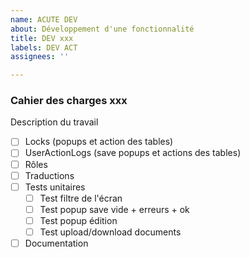 ```yaml
---
name: ACUTE DEV
about: Développement d'une fonctionnalité
title: DEV xxx
labels: DEV ACT
assignees: ''

---
```


### Cahier des charges xxx

Description du travail

- [ ] Locks (popups et action des tables)
- [ ] UserActionLogs (save popups et actions des tables)
- [ ] Rôles
- [ ] Traductions
- [ ] Tests unitaires
   - [ ] Test filtre de l'écran
   - [ ] Test popup save vide + erreurs + ok
   - [ ] Test popup édition
   - [ ] Test upload/download documents
- [ ] Documentation
